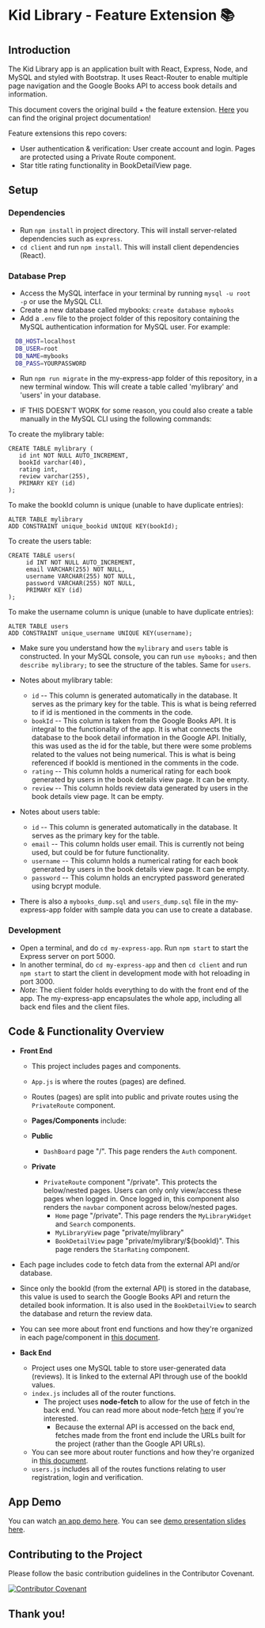# Kid Library - Feature Extension 📚

## Introduction

The Kid Library app is an application built with React, Express, Node, and MySQL and styled with Bootstrap. It uses React-Router to enable multiple page navigation and the Google Books API to access book details and information.

This document covers the original build + the feature extension. [Here](https://github.com/melecouvreur/kidslib-feature-ext/blob/main/README.md) you can find the original project documentation!

Feature extensions this repo covers:
- User authentication & verification: User create account and login. Pages are protected using a Private Route component.
- Star title rating functionality in BookDetailView page.

## Setup

### Dependencies

- Run `npm install` in project directory. This will install server-related dependencies such as `express`.
- `cd client` and run `npm install`. This will install client dependencies (React).

### Database Prep

- Access the MySQL interface in your terminal by running `mysql -u root -p` or use the MySQL CLI.
- Create a new database called mybooks: `create database mybooks`
- Add a `.env` file to the project folder of this repository containing the MySQL authentication information for MySQL user. For example:

```bash
  DB_HOST=localhost
  DB_USER=root
  DB_NAME=mybooks
  DB_PASS=YOURPASSWORD
```

- Run `npm run migrate` in the my-express-app folder of this repository, in a new terminal window. This will create a table called 'mylibrary' and 'users' in your database.

- IF THIS DOESN'T WORK for some reason, you could also create a table manually in the MySQL CLI using the following commands:

To create the mylibrary table:

```
CREATE TABLE mylibrary (
   id int NOT NULL AUTO_INCREMENT,
   bookId varchar(40),
   rating int,
   review varchar(255),
   PRIMARY KEY (id)
);
```

To make the bookId column is unique (unable to have duplicate entries):

``` 
ALTER TABLE mylibrary
ADD CONSTRAINT unique_bookid UNIQUE KEY(bookId);
```

To create the users table:

```
CREATE TABLE users(
     id INT NOT NULL AUTO_INCREMENT,
     email VARCHAR(255) NOT NULL, 
     username VARCHAR(255) NOT NULL, 
     password VARCHAR(255) NOT NULL, 
     PRIMARY KEY (id)
);
```

To make the username column is unique (unable to have duplicate entries):

```
ALTER TABLE users
ADD CONSTRAINT unique_username UNIQUE KEY(username);
```

- Make sure you understand how the `mylibrary` and `users` table is constructed. In your MySQL console, you can run `use mybooks;` and then `describe mylibrary;` to see the structure of the tables. Same for `users`.

- Notes about mylibrary table:

  - `id` -- This column is generated automatically in the database. It serves as the primary key for the table. This is what is being referred to if id is mentioned in the comments in the code.
  - `bookId` -- This column is taken from the Google Books API. It is integral to the functionality of the app. It is what connects the database to the book detail information in the Google API. Initially, this was used as the id for the table, but there were some problems related to the values not being numerical. This is what is being referenced if bookId is mentioned in the comments in the code.
  - `rating` -- This column holds a numerical rating for each book generated by users in the book details view page. It can be empty.
  - `review` -- This column holds review data generated by users in the book details view page. It can be empty.

- Notes about users table:

  - `id` -- This column is generated automatically in the database. It serves as the primary key for the table.
  - `email` -- This column holds user email. This is currently not being used, but could be for future functionality.
  - `username` -- This column holds a numerical rating for each book generated by users in the book details view page. It can be empty.
  - `password` -- This column holds an encrypted password generated using bcrypt module.

- There is also a `mybooks_dump.sql` and `users_dump.sql` file in the my-express-app folder with sample data you can use to create a database.

### Development

- Open a terminal, and do `cd my-express-app`. Run `npm start` to start the Express server on port 5000.
- In another terminal, do `cd my-express-app` and then `cd client` and run `npm start` to start the client in development mode with hot reloading in port 3000.
- _Note_: The client folder holds everything to do with the front end of the app. The my-express-app encapsulates the whole app, including all back end files and the client files.

## Code & Functionality Overview

- **Front End**

  - This project includes pages and components.
  - `App.js` is where the routes (pages) are defined.
  - Routes (pages) are split into public and private routes using the `PrivateRoute` component.

  - **Pages/Components** include:

  - **Public**
    - `DashBoard` page "/". This page renders the `Auth` component.

  - **Private**
    - `PrivateRoute` component "/private". This protects the below/nested pages. Users can only only view/access these pages when logged in. Once logged in, this component also renders the `navbar` component across below/nested pages.
      - `Home` page "/private". This page renders the `MyLibraryWidget` and `Search` components.
      - `MyLibraryView` page "private/mylibrary"
      - `BookDetailView` page "private/mylibrary/${bookId}". This page renders the `StarRating` component.

- Each page includes code to fetch data from the external API and/or database.
- Since only the bookId (from the external API) is stored in the database, this value is used to search the Google Books API and return the detailed book information. It is also used in the `BookDetailView` to search the database and return the review data.

- You can see more about front end functions and how they're organized in each page/component in [this document](https://docs.google.com/document/d/16H9LM7R9L0kpnlxoho1FrG1MixFCQ_XpMKUT5S937Tk/edit?usp=sharing).

- **Back End**
  - Project uses one MySQL table to store user-generated data (reviews). It is linked to the external API through use of the bookId values.
  - `index.js` includes all of the router functions.
    - The project uses **node-fetch** to allow for the use of fetch in the back end. You can read more about node-fetch [here](https://www.npmjs.com/package/node-fetch) if you're interested.
      - Because the external API is accessed on the back end, fetches made from the front end include the URLs built for the project (rather than the Google API URLs).
  - You can see more about router functions and how they're organized in [this document](https://docs.google.com/document/d/15Zsi57j_uF6vQbdLi3YIE2zm1OKTCM4QIMPd1E8kLK0/edit?usp=sharing).
  - `users.js` includes all of the routes functions relating to user registration, login and verification.

## App Demo

You can watch [an app demo here](https://www.loom.com/share/32b795f8cc7649c2886781d2e89ea99c).
You can see [demo presentation slides here](https://docs.google.com/presentation/d/1uuLLg3MbislgIm2dCRH5q6cGXP1T3_vkfbn1UX9gVQU/edit?usp=sharing).

## Contributing to the Project

Please follow the basic contribution guidelines in the Contributor Covenant.

[![Contributor Covenant](https://img.shields.io/badge/Contributor%20Covenant-2.1-4baaaa.svg)](https://www.contributor-covenant.org/version/2/1/code_of_conduct/)

## Thank you!